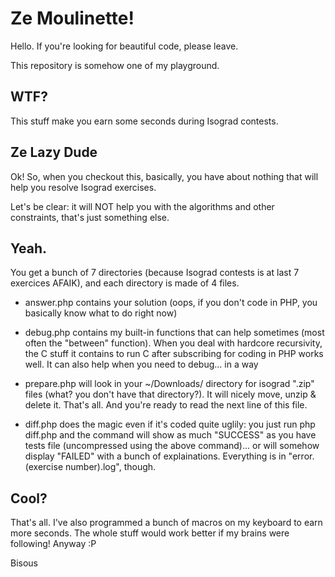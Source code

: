 # Ze Moulinette!

Hello. If you're looking for beautiful code, please leave.

This repository is somehow one of my playground.

## WTF?

This stuff make you earn some seconds during Isograd contests.

## Ze Lazy Dude

Ok! So, when you checkout this, basically, you have about nothing that will help you resolve Isograd exercises.

Let's be clear: it will NOT help you with the algorithms and other constraints, that's just something else.

## Yeah.

You get a bunch of 7 directories (because Isograd contests is at last 7 exercices AFAIK), and each directory is made of 4 files.

- answer.php contains your solution (oops, if you don't code in PHP, you basically know what to do right now)

- debug.php contains my built-in functions that can help sometimes (most often the "between" function). When you deal with hardcore recursivity, the C stuff it contains to run C after subscribing for coding in PHP works well. It can also help when you need to debug... in a way

- prepare.php will look in your ~/Downloads/ directory for isograd ".zip" files (what? you don't have that directory?). It will nicely move, unzip & delete it. That's all. And you're ready to read the next line of this file.

- diff.php does the magic even if it's coded quite uglily: you just run php diff.php and the command will show as much "SUCCESS" as you have tests file (uncompressed using the above command)... or will somehow display "FAILED" with a bunch of explainations. Everything is in "error.(exercise number).log", though.

## Cool?

That's all. I've also programmed a bunch of macros on my keyboard to earn more seconds. The whole stuff would work better if my brains were following! Anyway :P

Bisous

